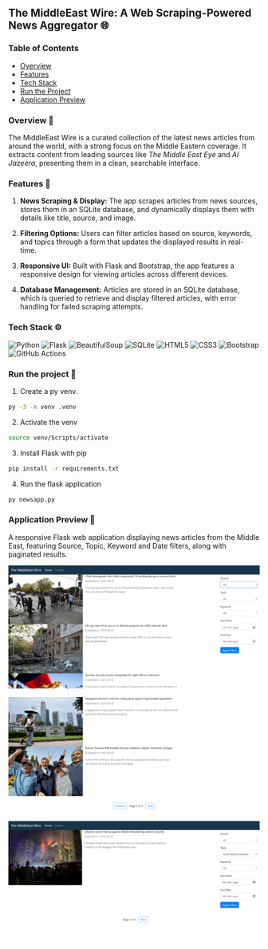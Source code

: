 ## The MiddleEast Wire: A Web Scraping-Powered News Aggregator 🌐

### Table of Contents

- [Overview](#overview)
- [Features](#features)
- [Tech Stack](#tech-stack)
- [Run the Project](#run-the-project)
- [Application Preview](#application-preview)

### Overview 🔭

The MiddleEast Wire is a curated collection of the latest news articles from around the world, with a strong focus on the Middle Eastern coverage. It extracts content from leading sources like <i>The Middle East Eye</i> and <i>Al Jazeera</i>, presenting them in a clean, searchable interface.

### Features 🧬

1. <b>News Scraping & Display:</b> The app scrapes articles from news sources, stores them in an SQLite database, and dynamically displays them with details like title, source, and image.

2. <b>Filtering Options:</b> Users can filter articles based on source, keywords, and topics through a form that updates the displayed results in real-time.

3. <b>Responsive UI:</b> Built with Flask and Bootstrap, the app features a responsive design for viewing articles across different devices.

4. <b>Database Management:</b> Articles are stored in an SQLite database, which is queried to retrieve and display filtered articles, with error handling for failed scraping attempts.


### Tech Stack ⚙️

![Python](https://img.shields.io/badge/python-3670A0?style=for-the-badge&logo=python&logoColor=ffdd54)
![Flask](https://img.shields.io/badge/flask-%23000.svg?style=for-the-badge&logo=flask&logoColor=white)
![BeautifulSoup](https://img.shields.io/badge/BeautifulSoup-%23ffffff.svg?style=for-the-badge)
![SQLite](https://img.shields.io/badge/sqlite-%2307405e.svg?style=for-the-badge&logo=sqlite&logoColor=white)
![HTML5](https://img.shields.io/badge/html5-%23E34F26.svg?style=for-the-badge&logo=html5&logoColor=white)
![CSS3](https://img.shields.io/badge/css3-%231572B6.svg?style=for-the-badge&logo=css3&logoColor=white)
![Bootstrap](https://img.shields.io/badge/bootstrap-%238511FA.svg?style=for-the-badge&logo=bootstrap&logoColor=white)
![GitHub Actions](https://img.shields.io/badge/github%20actions-%232671E5.svg?style=for-the-badge&logo=githubactions&logoColor=white)

### Run the project 🚀

1. Create a py venv.

```bash 
py -3 -m venv .venv
```

2. Activate the venv

```bash 
source venv/Scripts/activate
```

3. Install Flask with pip 

```bash 
pip install -r requirements.txt
```

4. Run the flask application

```bash
py newsapp.py 
```

### Application Preview 📑

A responsive Flask web application displaying news articles from the Middle East, featuring Source, Topic, Keyword and Date filters, along with paginated results.

![Image 1](images/newsapp1.PNG)

![Image 2](images/newsapp2.PNG)

![Image 3](images/newsapp3.PNG)